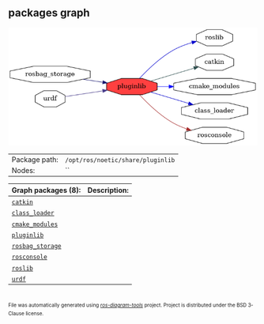 <!--
File was automatically generated using 'ros-diagram-tools' project.
Project is distributed under the BSD 3-Clause license.
-->

## packages graph

[![pluginlib](pluginlib.png "pluginlib")](pluginlib.png)

|     |     |
| --- | --- |
| Package path: | `/opt/ros/noetic/share/pluginlib` |
| Nodes: | `` |


| Graph packages (8): | Description: |
| ------------------- | ------------ |
| [`catkin`](catkin.md) |  |
| [`class_loader`](class_loader.md) |  |
| [`cmake_modules`](cmake_modules.md) |  |
| [`pluginlib`](pluginlib.md) |  |
| [`rosbag_storage`](rosbag_storage.md) |  |
| [`rosconsole`](rosconsole.md) |  |
| [`roslib`](roslib.md) |  |
| [`urdf`](urdf.md) |  |


</br>
<font size="1">
File was automatically generated using <a href="https://github.com/anetczuk/ros-diagram-tools"><i>ros-diagram-tools</i></a> project.
Project is distributed under the BSD 3-Clause license.
</font>
